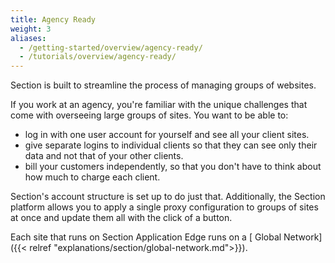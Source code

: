 ```yaml
---
title: Agency Ready
weight: 3
aliases:
  - /getting-started/overview/agency-ready/
  - /tutorials/overview/agency-ready/
---
```


Section is built to streamline the process of managing groups of websites.

If you work at an agency, you're familiar with the unique challenges that come with overseeing large groups of sites. You want to be able to:

* log in with one user account for yourself and see all your client sites.
* give separate logins to individual clients so that they can see only their data and not that of your other clients.
* bill your customers independently, so that you don't have to think about how much to charge each client.

Section's account structure is set up to do just that. Additionally, the Section platform allows you to apply a single proxy configuration to groups of sites at once and update them all with the click of a button.

Each site that runs on Section Application Edge runs on a [ Global Network]({{< relref "explanations/section/global-network.md">}}).
